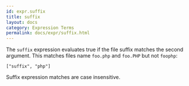 ```yaml
---
id: expr.suffix
title: suffix
layout: docs
category: Expression Terms
permalink: docs/expr/suffix.html
---
```


The `suffix` expression evaluates true if the file suffix matches the second
argument.  This matches files name `foo.php` and `foo.PHP` but not `foophp`:

    ["suffix", "php"]

Suffix expression matches are case insensitive.
